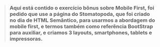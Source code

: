 > ### Aqui está contido o exercício bônus sobre Mobile First, foi pedido que use a página do Stomatopoda, que foi criado no dia de HTML Semântico, para usarmos a abordagem do mobile first, e termos também como referência BootStrap para auxiliar, e criamos 3 layouts, smartphones, tablets e impressoras.